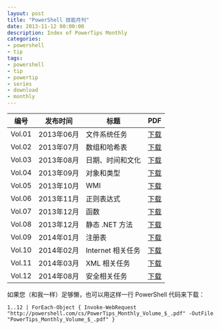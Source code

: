 ```yaml
---
layout: post
title: "PowerShell 技能月刊"
date: 2013-11-12 00:00:00
description: Index of PowerTips Monthly
categories:
- powershell
- tip
tags:
- powershell
- tip
- powertip
- series
- download
- monthly
---
```

| 编号   | 发布时间   | 标题              | PDF        |
| ------ | ---------- | ----------------- | ---------- |
| Vol.01 | 2013年06月 | 文件系统任务      | [下载][1]  |
| Vol.02 | 2013年07月 | 数组和哈希表      | [下载][2]  |
| Vol.03 | 2013年08月 | 日期、时间和文化  | [下载][3]  |
| Vol.04 | 2013年09月 | 对象和类型        | [下载][4]  |
| Vol.05 | 2013年10月 | WMI               | [下载][5]  |
| Vol.06 | 2013年11月 | 正则表达式        | [下载][6]  |
| Vol.07 | 2013年12月 | 函数              | [下载][7]  |
| Vol.08 | 2013年12月 | 静态 .NET 方法    | [下载][8]  |
| Vol.09 | 2014年01月 | 注册表            | [下载][9]  |
| Vol.10 | 2014年02月 | Internet 相关任务 | [下载][10] |
| Vol.11 | 2014年03月 | XML 相关任务      | [下载][11] |
| Vol.12 | 2014年08月 | 安全相关任务      | [下载][12] |

如果您（和我一样）足够懒，也可以用这样一行 PowerShell 代码来下载：

    1..12 | ForEach-Object { Invoke-WebRequest "http://powershell.com/cs/PowerTips_Monthly_Volume_$_.pdf" -OutFile "PowerTips_Monthly_Volume_$_.pdf" }

[1]: http://powershell.com/cs/PowerTips_Monthly_Volume_1.pdf
[2]: http://powershell.com/cs/PowerTips-Monthly-Volume2.pdf
[3]: http://powershell.com/cs/PowerTips_Monthly_Volume_3.pdf
[4]: http://powershell.com/cs/PowerTips_Monthly_Volume_4.pdf
[5]: http://powershell.com/cs/PowerTips_Monthly_Volume_5.pdf
[6]: http://powershell.com/cs/PowerTips_Monthly_Volume_6.pdf
[7]: http://powershell.com/cs/PowerTips_Monthly_Volume_7.pdf
[8]: http://powershell.com/cs/PowerTips_Monthly_Volume_8.pdf
[9]: http://powershell.com/cs/PowerTips_Monthly_Volume_9.pdf
[10]: http://powershell.com/cs/PowerTips_Monthly_Volume_10.pdf
[11]: http://powershell.com/cs/PowerTips_Monthly_Volume_11.pdf
[12]: http://powershell.com/cs/PowerTips_Monthly_Volume_12.pdf

<!--本文国际来源：[PowerTips Reference Library](http://powershell.com/cs/media/28/default.aspx)-->
